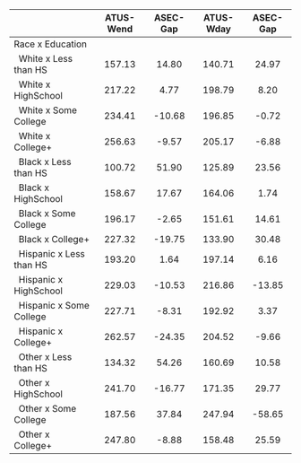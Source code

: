 
|                      |    ATUS-Wend |     ASEC-Gap |    ATUS-Wday |     ASEC-Gap |
| -------------------- | :----------: | :----------: | :----------: | :----------: |
| Race x Education     |              |              |              |              |
| &nbsp;&nbsp;White x Less than HS |       157.13 |        14.80 |       140.71 |        24.97 |
| &nbsp;&nbsp;White x HighSchool |       217.22 |         4.77 |       198.79 |         8.20 |
| &nbsp;&nbsp;White x Some College |       234.41 |       -10.68 |       196.85 |        -0.72 |
| &nbsp;&nbsp;White x College+ |       256.63 |        -9.57 |       205.17 |        -6.88 |
| &nbsp;&nbsp;Black x Less than HS |       100.72 |        51.90 |       125.89 |        23.56 |
| &nbsp;&nbsp;Black x HighSchool |       158.67 |        17.67 |       164.06 |         1.74 |
| &nbsp;&nbsp;Black x Some College |       196.17 |        -2.65 |       151.61 |        14.61 |
| &nbsp;&nbsp;Black x College+ |       227.32 |       -19.75 |       133.90 |        30.48 |
| &nbsp;&nbsp;Hispanic x Less than HS |       193.20 |         1.64 |       197.14 |         6.16 |
| &nbsp;&nbsp;Hispanic x HighSchool |       229.03 |       -10.53 |       216.86 |       -13.85 |
| &nbsp;&nbsp;Hispanic x Some College |       227.71 |        -8.31 |       192.92 |         3.37 |
| &nbsp;&nbsp;Hispanic x College+ |       262.57 |       -24.35 |       204.52 |        -9.66 |
| &nbsp;&nbsp;Other x Less than HS |       134.32 |        54.26 |       160.69 |        10.58 |
| &nbsp;&nbsp;Other x HighSchool |       241.70 |       -16.77 |       171.35 |        29.77 |
| &nbsp;&nbsp;Other x Some College |       187.56 |        37.84 |       247.94 |       -58.65 |
| &nbsp;&nbsp;Other x College+ |       247.80 |        -8.88 |       158.48 |        25.59 |

